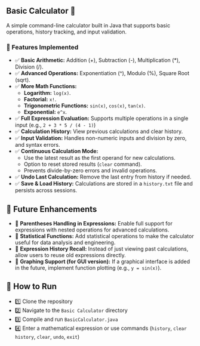 ## Basic Calculator 🧮
A simple command-line calculator built in Java that supports basic operations, 
history tracking, and input validation.

### 📌 Features Implemented
- ✅ **Basic Arithmetic:** Addition (+), Subtraction (-), Multiplication (*), Division (/).
- ✅ **Advanced Operations:** Exponentiation (^), Modulo (%), Square Root (sqrt).
- ✅ **More Math Functions:**
  - **Logarithm:** `log(x)`.
  - **Factorial:** `x!`.
  - **Trigonometric Functions:** `sin(x)`, `cos(x)`, `tan(x)`.
  - **Exponential:** `e^x`.
- ✅ **Full Expression Evaluation:** Supports multiple operations in a single input (e.g., `2 + 3 * 5 / (4 - 1)`)
- ✅ **Calculation History:** View previous calculations and clear history.
- ✅ **Input Validation:** Handles non-numeric inputs and division by zero, and syntax errors.
- ✅ **Continuous Calculation Mode:**
  - Use the latest result as the first operand for new calculations.
  - Option to reset stored results (`clear` command).
  - Prevents divide-by-zero errors and invalid operations.
- ✅ **Undo Last Calculation:** Remove the last entry from history if needed.
- ✅ **Save & Load History:** Calculations are stored in a `history.txt` file and persists across sessions.

## 🔹 Future Enhancements

- 🚀 **Parentheses Handling in Expressions:** Enable full support for expressions with nested operations for advanced calculations.
- 🚀 **Statistical Functions:** Add statistical operations to make the calculator useful for data analysis and engineering.
- 🚀 **Expression History Recall:** Instead of just viewing past calculations, allow users to reuse old expressions directly.
- 🚀 **Graphing Support (for GUI version):** If a graphical interface is added in the future, implement function plotting (e.g., `y = sin(x)`).

## 🚀 How to Run

- 1️⃣ Clone the repository  
- 2️⃣ Navigate to the `Basic Calculator` directory  
- 3️⃣ Compile and run `BasicCalculator.java`  
- 4️⃣ Enter a mathematical expression or use commands (`history`, `clear history`, `clear`, `undo`, `exit`)  